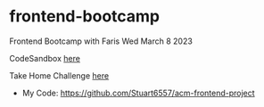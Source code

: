 # frontend-bootcamp
Frontend Bootcamp with Faris Wed March 8 2023

CodeSandbox [here](https://codesandbox.io/s/frontend-bootcamp-fyuxuo)

Take Home Challenge [here](https://farisashai.notion.site/ACM-Dev-Frontend-Take-Home-Challenge-1cb58313b63c438e9bf676ffad34c207)
* My Code: https://github.com/Stuart6557/acm-frontend-project
